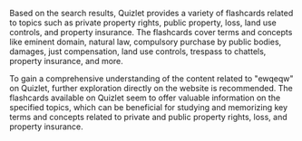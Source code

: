 Based on the search results, Quizlet provides a variety of flashcards related to topics such as private property rights, public property, loss, land use controls, and property insurance. The flashcards cover terms and concepts like eminent domain, natural law, compulsory purchase by public bodies, damages, just compensation, land use controls, trespass to chattels, property insurance, and more.

To gain a comprehensive understanding of the content related to "ewqeqw" on Quizlet, further exploration directly on the website is recommended. The flashcards available on Quizlet seem to offer valuable information on the specified topics, which can be beneficial for studying and memorizing key terms and concepts related to private and public property rights, loss, and property insurance.